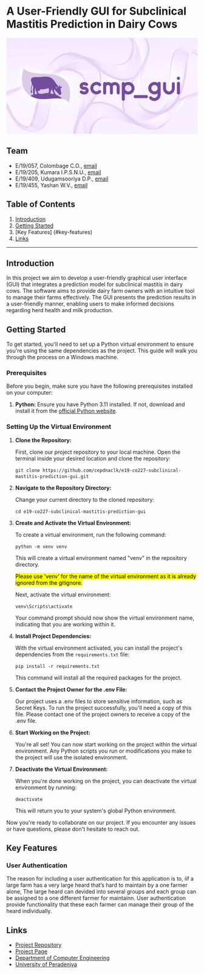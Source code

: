 # A User-Friendly GUI for Subclinical Mastitis Prediction in Dairy Cows

<!-- 
This is a sample image, to show how to add images to your page. To learn more options, please refer [this](https://projects.ce.pdn.ac.lk/docs/faq/how-to-add-an-image/)

 -->
![banner](./docs/images/banner.png)

## Team
-  E/19/057, Colombage C.O., [email](mailto:e19057@eng.pdn.ac.lk)
-  E/19/205, Kumara I.P.S.N.U., [email](mailto:e19205@eng.pdn.ac.lk)
-  E/19/409, Udugamsooriya D.P., [email](mailto:e19409@eng.pdn.ac.lk)
-  E/19/455, Yashan W.V., [email](mailto:e19455@eng.pdn.ac.lk)

## Table of Contents
1. [Introduction](#introduction)
2. [Getting Started](#getting-started)
3. [Key Features] (#key-features)
4. [Links](#links)

---

## Introduction

In this project we aim to develop a user-friendly graphical user interface (GUI) that integrates a prediction model for subclinical mastitis in dairy cows. The software aims to provide dairy farm owners with an intuitive tool to manage their farms effectively. The GUI presents the prediction results in a user-friendly manner, enabling users to make informed decisions regarding herd health and milk production.

## Getting Started

To get started, you'll need to set up a Python virtual environment to ensure you're using the same dependencies as the project. This guide will walk you through the process on a Windows machine.

### Prerequisites

Before you begin, make sure you have the following prerequisites installed on your computer:

1. **Python:** Ensure you have Python 3.11 installed. If not, download and install it from the [official Python website](https://www.python.org/downloads/windows/).

### Setting Up the Virtual Environment

1. **Clone the Repository:**

   First, clone our project repository to your local machine. Open the terminal inside your desired location and clone the repository:

   ```shell
   git clone https://github.com/cepdnaclk/e19-co227-subclinical-mastitis-prediction-gui.git
   ```

2. **Navigate to the Repository Directory:**

   Change your current directory to the cloned repository:

   ```shell
   cd e19-co227-subclinical-mastitis-prediction-gui
   ```

3. **Create and Activate the Virtual Environment:**

   
   To create a virtual environment, run the following command:

   ```shell
   python -m venv venv
   ```

   This will create a virtual environment named "venv" in the repository directory.

   <mark>Please use 'venv' for the name of the virtual environment as it is already ignored from the gitignore.</mark>

   Next, activate the virtual environment:

   ```shell
   venv\Scripts\activate
   ```

   Your command prompt should now show the virtual environment name, indicating that you are working within it.

4. **Install Project Dependencies:**

   With the virtual environment activated, you can install the project's dependencies from the `requirements.txt` file:

   ```shell
   pip install -r requirements.txt
   ```

   This command will install all the required packages for the project.

5. **Contact the Project Owner for the .env File:**

   Our project uses a .env files to store sensitive information, such as Secret Keys. To run the project successfully, you'll need a copy of this file. Please contact one of the project owners to receive a copy of the .env file.

6. **Start Working on the Project:**

   You're all set! You can now start working on the project within the virtual environment. Any Python scripts you run or modifications you make to the project will use the isolated environment.

7. **Deactivate the Virtual Environment:**

   When you're done working on the project, you can deactivate the virtual environment by running:

   ```shell
   deactivate
   ```

   This will return you to your system's global Python environment.

Now you're ready to collaborate on our project. If you encounter any issues or have questions, please don't hesitate to reach out.

## Key Features

### User Authentication

The reason for including a user authentication for this application is to, iif a large farm has a very large heard that’s hard to maintain by a one farmer alone, The large heard can devided into several groups and each group can be assigned to a one different farmer for maintainn. User authentication provide functionality that these each farmer can manage their group of the heard individually.  

## Links

- [Project Repository](https://github.com/cepdnaclk/e19-co227-subclinical-mastitis-prediction-gui)
- [Project Page](https://cepdnaclk.github.io/e19-co227-subclinical-mastitis-prediction-gui)
- [Department of Computer Engineering](http://www.ce.pdn.ac.lk/)
- [University of Peradeniya](https://eng.pdn.ac.lk/)
